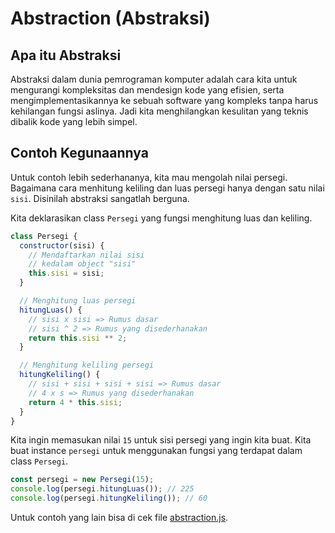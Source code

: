 # Abstraction (Abstraksi)

## Apa itu Abstraksi

Abstraksi dalam dunia pemrograman komputer adalah cara kita untuk mengurangi kompleksitas dan mendesign kode yang efisien, serta mengimplementasikannya ke sebuah software yang kompleks tanpa harus kehilangan fungsi aslinya. Jadi kita menghilangkan kesulitan yang teknis dibalik kode yang lebih simpel.

## Contoh Kegunaannya

Untuk contoh lebih sederhananya, kita mau mengolah nilai persegi. Bagaimana cara menhitung keliling dan luas persegi hanya dengan satu nilai `sisi`. Disinilah abstraksi sangatlah berguna.

Kita deklarasikan class `Persegi` yang fungsi menghitung luas dan keliling.

```js
class Persegi {
  constructor(sisi) {
    // Mendaftarkan nilai sisi
    // kedalam object "sisi"
    this.sisi = sisi;
  }

  // Menghitung luas persegi
  hitungLuas() {
    // sisi x sisi => Rumus dasar
    // sisi ^ 2 => Rumus yang disederhanakan
    return this.sisi ** 2;
  }

  // Menghitung keliling persegi
  hitungKeliling() {
    // sisi + sisi + sisi + sisi => Rumus dasar
    // 4 x s => Rumus yang disederhanakan
    return 4 * this.sisi;
  }
}
```

Kita ingin memasukan nilai `15` untuk sisi persegi yang ingin kita buat. Kita buat instance `persegi` untuk menggunakan fungsi yang terdapat dalam class `Persegi`.

```js
const persegi = new Persegi(15);
console.log(persegi.hitungLuas()); // 225
console.log(persegi.hitungKeliling()); // 60
```

Untuk contoh yang lain bisa di cek file [abstraction.js](abstraction.js).

